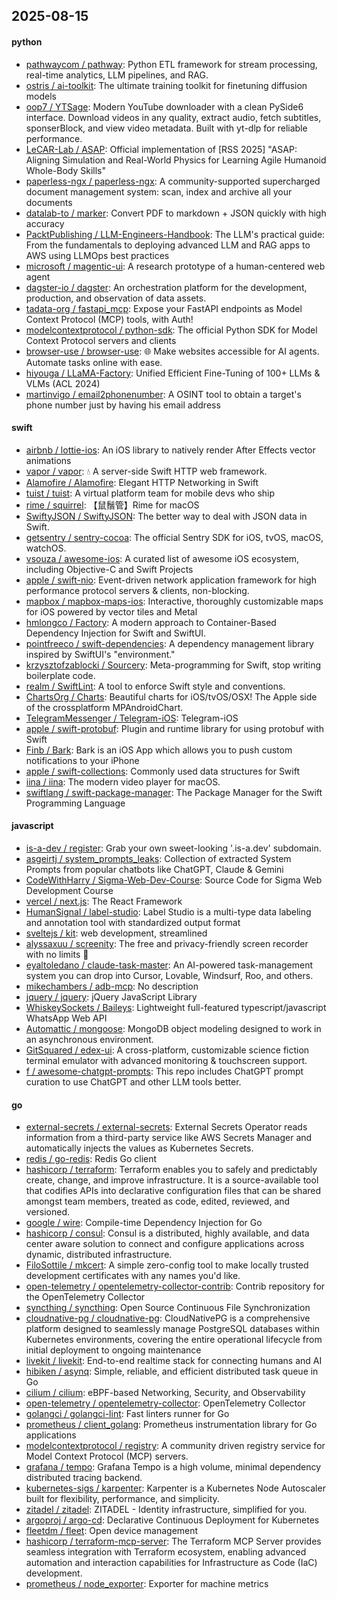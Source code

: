## 2025-08-15

#### python
* [pathwaycom / pathway](https://github.com/pathwaycom/pathway): Python ETL framework for stream processing, real-time analytics, LLM pipelines, and RAG.
* [ostris / ai-toolkit](https://github.com/ostris/ai-toolkit): The ultimate training toolkit for finetuning diffusion models
* [oop7 / YTSage](https://github.com/oop7/YTSage): Modern YouTube downloader with a clean PySide6 interface. Download videos in any quality, extract audio, fetch subtitles, sponserBlock, and view video metadata. Built with yt-dlp for reliable performance.
* [LeCAR-Lab / ASAP](https://github.com/LeCAR-Lab/ASAP): Official implementation of [RSS 2025] "ASAP: Aligning Simulation and Real-World Physics for Learning Agile Humanoid Whole-Body Skills"
* [paperless-ngx / paperless-ngx](https://github.com/paperless-ngx/paperless-ngx): A community-supported supercharged document management system: scan, index and archive all your documents
* [datalab-to / marker](https://github.com/datalab-to/marker): Convert PDF to markdown + JSON quickly with high accuracy
* [PacktPublishing / LLM-Engineers-Handbook](https://github.com/PacktPublishing/LLM-Engineers-Handbook): The LLM's practical guide: From the fundamentals to deploying advanced LLM and RAG apps to AWS using LLMOps best practices
* [microsoft / magentic-ui](https://github.com/microsoft/magentic-ui): A research prototype of a human-centered web agent
* [dagster-io / dagster](https://github.com/dagster-io/dagster): An orchestration platform for the development, production, and observation of data assets.
* [tadata-org / fastapi_mcp](https://github.com/tadata-org/fastapi_mcp): Expose your FastAPI endpoints as Model Context Protocol (MCP) tools, with Auth!
* [modelcontextprotocol / python-sdk](https://github.com/modelcontextprotocol/python-sdk): The official Python SDK for Model Context Protocol servers and clients
* [browser-use / browser-use](https://github.com/browser-use/browser-use): 🌐 Make websites accessible for AI agents. Automate tasks online with ease.
* [hiyouga / LLaMA-Factory](https://github.com/hiyouga/LLaMA-Factory): Unified Efficient Fine-Tuning of 100+ LLMs & VLMs (ACL 2024)
* [martinvigo / email2phonenumber](https://github.com/martinvigo/email2phonenumber): A OSINT tool to obtain a target's phone number just by having his email address

#### swift
* [airbnb / lottie-ios](https://github.com/airbnb/lottie-ios): An iOS library to natively render After Effects vector animations
* [vapor / vapor](https://github.com/vapor/vapor): 💧 A server-side Swift HTTP web framework.
* [Alamofire / Alamofire](https://github.com/Alamofire/Alamofire): Elegant HTTP Networking in Swift
* [tuist / tuist](https://github.com/tuist/tuist): A virtual platform team for mobile devs who ship
* [rime / squirrel](https://github.com/rime/squirrel): 【鼠鬚管】Rime for macOS
* [SwiftyJSON / SwiftyJSON](https://github.com/SwiftyJSON/SwiftyJSON): The better way to deal with JSON data in Swift.
* [getsentry / sentry-cocoa](https://github.com/getsentry/sentry-cocoa): The official Sentry SDK for iOS, tvOS, macOS, watchOS.
* [vsouza / awesome-ios](https://github.com/vsouza/awesome-ios): A curated list of awesome iOS ecosystem, including Objective-C and Swift Projects
* [apple / swift-nio](https://github.com/apple/swift-nio): Event-driven network application framework for high performance protocol servers & clients, non-blocking.
* [mapbox / mapbox-maps-ios](https://github.com/mapbox/mapbox-maps-ios): Interactive, thoroughly customizable maps for iOS powered by vector tiles and Metal
* [hmlongco / Factory](https://github.com/hmlongco/Factory): A modern approach to Container-Based Dependency Injection for Swift and SwiftUI.
* [pointfreeco / swift-dependencies](https://github.com/pointfreeco/swift-dependencies): A dependency management library inspired by SwiftUI's "environment."
* [krzysztofzablocki / Sourcery](https://github.com/krzysztofzablocki/Sourcery): Meta-programming for Swift, stop writing boilerplate code.
* [realm / SwiftLint](https://github.com/realm/SwiftLint): A tool to enforce Swift style and conventions.
* [ChartsOrg / Charts](https://github.com/ChartsOrg/Charts): Beautiful charts for iOS/tvOS/OSX! The Apple side of the crossplatform MPAndroidChart.
* [TelegramMessenger / Telegram-iOS](https://github.com/TelegramMessenger/Telegram-iOS): Telegram-iOS
* [apple / swift-protobuf](https://github.com/apple/swift-protobuf): Plugin and runtime library for using protobuf with Swift
* [Finb / Bark](https://github.com/Finb/Bark): Bark is an iOS App which allows you to push custom notifications to your iPhone
* [apple / swift-collections](https://github.com/apple/swift-collections): Commonly used data structures for Swift
* [iina / iina](https://github.com/iina/iina): The modern video player for macOS.
* [swiftlang / swift-package-manager](https://github.com/swiftlang/swift-package-manager): The Package Manager for the Swift Programming Language

#### javascript
* [is-a-dev / register](https://github.com/is-a-dev/register): Grab your own sweet-looking '.is-a.dev' subdomain.
* [asgeirtj / system_prompts_leaks](https://github.com/asgeirtj/system_prompts_leaks): Collection of extracted System Prompts from popular chatbots like ChatGPT, Claude & Gemini
* [CodeWithHarry / Sigma-Web-Dev-Course](https://github.com/CodeWithHarry/Sigma-Web-Dev-Course): Source Code for Sigma Web Development Course
* [vercel / next.js](https://github.com/vercel/next.js): The React Framework
* [HumanSignal / label-studio](https://github.com/HumanSignal/label-studio): Label Studio is a multi-type data labeling and annotation tool with standardized output format
* [sveltejs / kit](https://github.com/sveltejs/kit): web development, streamlined
* [alyssaxuu / screenity](https://github.com/alyssaxuu/screenity): The free and privacy-friendly screen recorder with no limits 🎥
* [eyaltoledano / claude-task-master](https://github.com/eyaltoledano/claude-task-master): An AI-powered task-management system you can drop into Cursor, Lovable, Windsurf, Roo, and others.
* [mikechambers / adb-mcp](https://github.com/mikechambers/adb-mcp): No description
* [jquery / jquery](https://github.com/jquery/jquery): jQuery JavaScript Library
* [WhiskeySockets / Baileys](https://github.com/WhiskeySockets/Baileys): Lightweight full-featured typescript/javascript WhatsApp Web API
* [Automattic / mongoose](https://github.com/Automattic/mongoose): MongoDB object modeling designed to work in an asynchronous environment.
* [GitSquared / edex-ui](https://github.com/GitSquared/edex-ui): A cross-platform, customizable science fiction terminal emulator with advanced monitoring & touchscreen support.
* [f / awesome-chatgpt-prompts](https://github.com/f/awesome-chatgpt-prompts): This repo includes ChatGPT prompt curation to use ChatGPT and other LLM tools better.

#### go
* [external-secrets / external-secrets](https://github.com/external-secrets/external-secrets): External Secrets Operator reads information from a third-party service like AWS Secrets Manager and automatically injects the values as Kubernetes Secrets.
* [redis / go-redis](https://github.com/redis/go-redis): Redis Go client
* [hashicorp / terraform](https://github.com/hashicorp/terraform): Terraform enables you to safely and predictably create, change, and improve infrastructure. It is a source-available tool that codifies APIs into declarative configuration files that can be shared amongst team members, treated as code, edited, reviewed, and versioned.
* [google / wire](https://github.com/google/wire): Compile-time Dependency Injection for Go
* [hashicorp / consul](https://github.com/hashicorp/consul): Consul is a distributed, highly available, and data center aware solution to connect and configure applications across dynamic, distributed infrastructure.
* [FiloSottile / mkcert](https://github.com/FiloSottile/mkcert): A simple zero-config tool to make locally trusted development certificates with any names you'd like.
* [open-telemetry / opentelemetry-collector-contrib](https://github.com/open-telemetry/opentelemetry-collector-contrib): Contrib repository for the OpenTelemetry Collector
* [syncthing / syncthing](https://github.com/syncthing/syncthing): Open Source Continuous File Synchronization
* [cloudnative-pg / cloudnative-pg](https://github.com/cloudnative-pg/cloudnative-pg): CloudNativePG is a comprehensive platform designed to seamlessly manage PostgreSQL databases within Kubernetes environments, covering the entire operational lifecycle from initial deployment to ongoing maintenance
* [livekit / livekit](https://github.com/livekit/livekit): End-to-end realtime stack for connecting humans and AI
* [hibiken / asynq](https://github.com/hibiken/asynq): Simple, reliable, and efficient distributed task queue in Go
* [cilium / cilium](https://github.com/cilium/cilium): eBPF-based Networking, Security, and Observability
* [open-telemetry / opentelemetry-collector](https://github.com/open-telemetry/opentelemetry-collector): OpenTelemetry Collector
* [golangci / golangci-lint](https://github.com/golangci/golangci-lint): Fast linters runner for Go
* [prometheus / client_golang](https://github.com/prometheus/client_golang): Prometheus instrumentation library for Go applications
* [modelcontextprotocol / registry](https://github.com/modelcontextprotocol/registry): A community driven registry service for Model Context Protocol (MCP) servers.
* [grafana / tempo](https://github.com/grafana/tempo): Grafana Tempo is a high volume, minimal dependency distributed tracing backend.
* [kubernetes-sigs / karpenter](https://github.com/kubernetes-sigs/karpenter): Karpenter is a Kubernetes Node Autoscaler built for flexibility, performance, and simplicity.
* [zitadel / zitadel](https://github.com/zitadel/zitadel): ZITADEL - Identity infrastructure, simplified for you.
* [argoproj / argo-cd](https://github.com/argoproj/argo-cd): Declarative Continuous Deployment for Kubernetes
* [fleetdm / fleet](https://github.com/fleetdm/fleet): Open device management
* [hashicorp / terraform-mcp-server](https://github.com/hashicorp/terraform-mcp-server): The Terraform MCP Server provides seamless integration with Terraform ecosystem, enabling advanced automation and interaction capabilities for Infrastructure as Code (IaC) development.
* [prometheus / node_exporter](https://github.com/prometheus/node_exporter): Exporter for machine metrics
